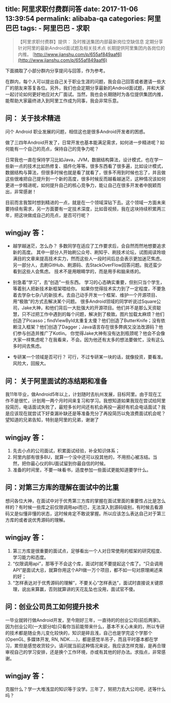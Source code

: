 title: 阿里求职付费群问答
date: 2017-11-06 13:39:54
permalink: alibaba-qa
categories: 阿里巴巴
tags: 
	- 阿里巴巴
	- 求职
---
> 【阿里求职付费群】提供：
及时推送集团内部最新岗位空缺信息
定期分享针对阿里的最新Android面试题及相关技术点
长期提供阿里集团内各岗位的内推。
>[http://www.jianshu.com/p/655af849aaf6](http://www.jianshu.com/p/655af849aaf6)

下面摘取了小部分群内分享提问与回答，作为参考。

在群内，每个人可以提出自己关于职业生涯的问题，我会自己回答或者邀请一些大厂的朋友来答复各位。另外，我们也会定期分享最新的Android面试题，并和大家一起讨论如何更好地应对大厂面试。当然，我也会长期随时为各位提供集团内推，能帮助大家最终进入到阿里工作成为同事，我会非常乐意。

## 问： 关于技术精进
问个 Android 职业发展的问题，相信这也是很多Android开发者的困惑。

做了三四年Android开发了，日常开发也基本能满足需求，如何进一步精进呢？如何能有一个自己的亮点，保持自己的竞争力呢？

<!-- more -->

日常我也一直在保持学习比如Java，JVM，数据结构算法，设计模式，也在学一些新一点的技术比如热修复、插件化等等。很多东西看了很多遍，比如设计模式，数据结构与算法，但很多时候也就是看了就看了，很多不用到时候也忘了，并且做这些很难把自己提升到一个新的高度，很多时候反而越看越迷茫，这种情况该如何更进一步精进呢，如何提升自己的核心竞争力，能让自己在很多开发者中脱颖而出，非常感谢！

目前而言我暂时想到精进的一点，就是在一个领域深钻下去。这个领域一方面未来要持续有需求，另一方面要有一定技术深度，比如音视频，我在这块持续积累两三年，把这块做成自己的亮点，是否可行呢？

## wingjay 答：
- 越学越迷茫，怎么办？
多数同学在适应了工作要求后，会自然而然地想要追求新的高度。
其中一部分人开始刷公众号、刷知乎、刷技术论坛，试图阅读玲琅满目的文章来提高技术实力，然而这些人一段时间后总会表示更加迷茫焦虑。
另一部分人，去刷GitHub、刷源码、去StackOverFlow回答问题。我还蛮少看到这些人会焦虑。
技术不是用眼睛学的，而是用手和脑来练的。
- 别急着“学习”，去“创造”一些东西。
学习的心态确实重要，但别只当个学生，等着别人把新技术新框架喂给你。
如果你觉得技术实力到了一定程度，不要急着去学杂七杂八的新技术。去自己动手开发一个框架、维护一个开源项目、用“极致”的方式去解决某个问题。
很多Android领域的同学听说过Square公司，Jake大神，和他们背后一大批强大的开源项目。他们并不是那么天资聪慧，只不过把工作中遇到的每个问题，解决到了极致。图片加载太麻烦？他们创造了Picasso；findViewById太重复太傻？他们创造了ButterKnife；没有依赖注入框架？他们创造了Dagger；Java语言存在很多弊病又没法改源码？他们参与创造并推广了Kotlin。
你觉得Jake大神有没有达到瓶颈呢？他会不会像大家一样焦虑呢？在我看来，不会。因为他还有太多的想法要做忙，没有这么多时间去焦虑。

- 专研某一个领域是否可行？
可行，不过专研某一块的话，就像投资，要看准。风险大，回报大。

## 问： 关于阿里面试的冻结期和准备
我11年毕业，做Android5年以上，计划随时去杭州发展，目标阿里。由于现在工作不是很忙，计划用一两个月时间来复习和学习。我想知道如果我现在尝试给阿里投简历，电话面试失败了，最短多长时间还有机会再投一遍好有机会电话面试？我是应该现在就尝试下好查漏补缺还是等准备充分了再投简历以免浪费面试机会呢？望知道的兄弟告知，特别是阿里的兄弟，谢谢了

## wingjay 答：
1. 先去小点的公司面试，积累面试经验，补全知识体系；
2. 阿里内部有很多BU，就算一个没中还可以投其他的，不用担心被冻结。当然，把你最心仪的BU面试留到你最自信的时候。
3. 准备的时间里，不要一味看书，适度参加一些面试更能知道要学什么。

## 问：对第三方库的理解在面试中的比重
想问各位大神，在面试中对于优秀第三方库的掌握在面试里面的重要性占比是怎么样的？有时候一些库之前仅限调用api而已，无法深入到源码级别，有时候去看源码又是似懂非懂的状态，这时候肯定不敢说掌握。所以应该怎么表达自己对于第三方库的或者说优秀源码的理解。

## wingjay 答：
1. 第三方库是很重要的面试点，足够看出一个人对日常使用的框架的研究程度、学习能力和态度。
2. “仅限调用api”，那等于不会这个库，面试时就不要提起这个库了。“只会调用API”是面试大忌，就算你用这个API做一万个项目，都不如一句对原理阐述来的好；
3. “怎样表达对于优秀源码的理解”，不要关心“怎样表达”，面试时直接说关键原理，说出来算赢，否则就算讲的天花乱坠也没用，面试官不傻。

## 问：创业公司员工如何提升技术
一毕业就转行做Android开发，至今刚好三年，一直待的的创业公司(前后两家)。因为创业公司(一大部分哈)只看你当前能带来什么，基本不关心未来的，所以专研的技术都是随业务儿变化较快的，知识是碎且浅，自己也是学完这个学那个(OpenGL, 多媒体开发, RN, NDK.....)，都是感觉半吊子，而且平时基本都在学习，累但是感觉收货较少。请问就当前这种情况来说，我应该怎样克服，是再合理审视自己的学习安排，还是换个工作环境，亦或有其他的好办法。求指点，非常感谢。

## wingjay 答：
克服什么？学一大堆浅显的知识等于没学。三年了，努把力去大公司吧，还等什么吗？